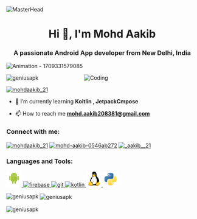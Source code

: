 ![MasterHead](https://user-images.githubusercontent.com/74038190/215768208-3bf3dda8-eeea-40ee-a58b-f5ac529685bf.gif)


<h1 align="center">Hi 👋, I'm Mohd Aakib</h1>
<h3 align="center">A passionate Android App developer from New Delhi, India</h3>


![Animation - 1709331579085](https://github.com/GeniusApk/GeniusApk/assets/101592615/9266a8ff-fa85-4ecc-9284-4fc37bface92)

<img align="right" alt="Coding" width="300" src="https://user-images.githubusercontent.com/74038190/235224431-e8c8c12e-6826-47f1-89fb-2ddad83b3abf.gif">


<p align="left"> <img src="https://komarev.com/ghpvc/?username=geniusapk&label=Profile%20views&color=0e75b6&style=flat" alt="geniusapk" /> </p>

<p align="left"> <a href="https://twitter.com/mohdaakib_21" target="blank"><img src="https://img.shields.io/twitter/follow/mohdaakib_21?logo=twitter&style=for-the-badge" alt="mohdaakib_21" /></a> </p>

- 🌱 I’m currently learning **Koitlin , JetpackCmpose**

- 📫 How to reach me **mohd.aakib208381@gmail.com**

<h3 align="left">Connect with me:</h3>
<p align="left">
<a href="https://twitter.com/mohdaakib_21" target="blank"><img align="center" src="https://raw.githubusercontent.com/rahuldkjain/github-profile-readme-generator/master/src/images/icons/Social/twitter.svg" alt="mohdaakib_21" height="30" width="40" /></a>
<a href="https://linkedin.com/in/mohd-aakib-0546ab272" target="blank"><img align="center" src="https://raw.githubusercontent.com/rahuldkjain/github-profile-readme-generator/master/src/images/icons/Social/linked-in-alt.svg" alt="mohd-aakib-0546ab272" height="30" width="40" /></a>
<a href="https://instagram.com/_aakib__21" target="blank"><img align="center" src="https://raw.githubusercontent.com/rahuldkjain/github-profile-readme-generator/master/src/images/icons/Social/instagram.svg" alt="_aakib__21" height="30" width="40" /></a>
</p>

<h3 align="left">Languages and Tools:</h3>
<p align="left"> <a href="https://developer.android.com" target="_blank" rel="noreferrer"> <img src="https://raw.githubusercontent.com/devicons/devicon/master/icons/android/android-original-wordmark.svg" alt="android" width="40" height="40"/> </a> <a href="https://firebase.google.com/" target="_blank" rel="noreferrer"> <img src="https://www.vectorlogo.zone/logos/firebase/firebase-icon.svg" alt="firebase" width="40" height="40"/> </a> <a href="https://git-scm.com/" target="_blank" rel="noreferrer"> <img src="https://www.vectorlogo.zone/logos/git-scm/git-scm-icon.svg" alt="git" width="40" height="40"/> </a> <a href="https://kotlinlang.org" target="_blank" rel="noreferrer"> <img src="https://www.vectorlogo.zone/logos/kotlinlang/kotlinlang-icon.svg" alt="kotlin" width="40" height="40"/> </a> <a href="https://www.linux.org/" target="_blank" rel="noreferrer"> <img src="https://raw.githubusercontent.com/devicons/devicon/master/icons/linux/linux-original.svg" alt="linux" width="40" height="40"/> </a> <a href="https://www.python.org" target="_blank" rel="noreferrer"> <img src="https://raw.githubusercontent.com/devicons/devicon/master/icons/python/python-original.svg" alt="python" width="40" height="40"/> </a> </p>

<p><img align="left" src="https://github-readme-stats.vercel.app/api/top-langs?username=geniusapk&show_icons=true&locale=en&layout=compact" alt="geniusapk" /></p>

<p>&nbsp;<img align="center" src="https://github-readme-stats.vercel.app/api?username=geniusapk&show_icons=true&locale=en" alt="geniusapk" /></p>

<p><img align="center" src="https://github-readme-streak-stats.herokuapp.com/?user=geniusapk&" alt="geniusapk" /></p>
